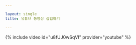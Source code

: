 ```yaml
---

layout: single
title: 유튜브 동영상 삽입하기

---
```


{% include video id="u8fUJ0wSqVI" provider="youtube" %}

